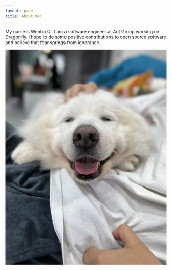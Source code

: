```yaml
---
layout: page
title: About me!
---
```


My name is Wenbo Qi. I am a software engineer at Ant Group working on [Dragonfly](https://github.com/dragonflyoss/Dragonfly2).
I hope to do some positive contributions to open source software and believe that fear springs from ignorance.

![about](../assets/img/about.jpg)
